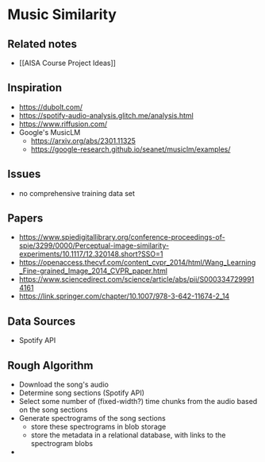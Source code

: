 # Music Similarity

## Related notes
- [[AISA Course Project Ideas]]

## Inspiration
- https://dubolt.com/
- https://spotify-audio-analysis.glitch.me/analysis.html
- https://www.riffusion.com/
- Google's MusicLM
	- https://arxiv.org/abs/2301.11325
	- https://google-research.github.io/seanet/musiclm/examples/

## Issues
- no comprehensive training data set

## Papers
- https://www.spiedigitallibrary.org/conference-proceedings-of-spie/3299/0000/Perceptual-image-similarity-experiments/10.1117/12.320148.short?SSO=1
- https://openaccess.thecvf.com/content_cvpr_2014/html/Wang_Learning_Fine-grained_Image_2014_CVPR_paper.html
- https://www.sciencedirect.com/science/article/abs/pii/S0003347299914161
- https://link.springer.com/chapter/10.1007/978-3-642-11674-2_14

## Data Sources
- Spotify API

## Rough Algorithm
- Download the song's audio
- Determine song sections (Spotify API)
- Select some number of (fixed-width?) time chunks from the audio based on the song sections
- Generate spectrograms of the song sections
	- store these spectrograms in blob storage
	- store the metadata in a relational database, with links to the spectrogram blobs
- 

